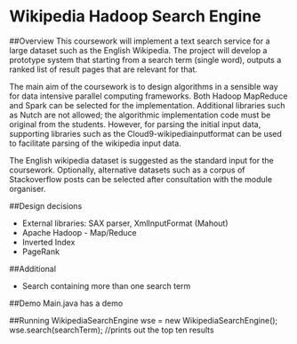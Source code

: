 # Wikipedia Hadoop Search Engine

##Overview
This coursework will implement a text search service for a large dataset such as the English Wikipedia. The project will develop a prototype system that starting from a search term (single word), outputs a ranked list of result pages that are relevant for that.

The main aim of the coursework is to design algorithms in a sensible way for data intensive parallel computing frameworks. Both Hadoop MapReduce and Spark can be selected for the implementation. Additional libraries such as Nutch are not allowed; the algorithmic implementation code must be original from the students. However, for parsing the initial input data, supporting libraries such as the Cloud9-wikipediainputformat can be used to facilitate parsing of the wikipedia input data.

The English wikipedia dataset is suggested as the standard input for the coursework. Optionally, alternative datasets such as a corpus of Stackoverflow posts can be selected after consultation with the module organiser. 

##Design decisions

* External libraries: SAX parser, XmlInputFormat (Mahout)
* Apache Hadoop - Map/Reduce
* Inverted Index
* PageRank

##Additional

* Search containing more than one search term

##Demo
Main.java has a demo

##Running
 WikipediaSearchEngine wse = new WikipediaSearchEngine(); <br/>
 wse.search(searchTerm); //prints out the top ten results
